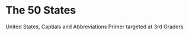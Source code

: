 The 50 States
=============

United States, Captials and Abbreviations Primer targeted at 3rd Graders
